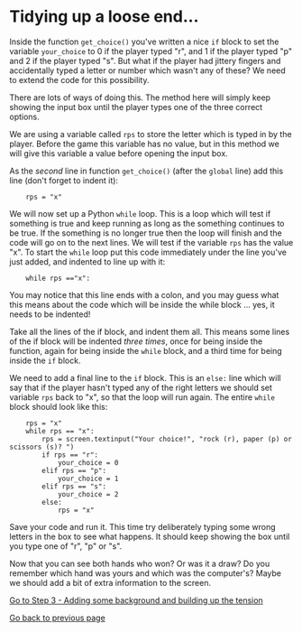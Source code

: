# Tidying up a loose end...

Inside the function ```get_choice()``` you've written a nice ```if``` block to set the variable ```your_choice``` to 0 if the player typed "r", and 1 if the player typed "p" and 2 if the player typed "s". But what if the player had jittery fingers and accidentally typed a letter or number which wasn't any of these? We need to extend the code for this possibility.

There are lots of ways of doing this. The method here will simply keep showing the input box until the player types one of the three correct options. 

We are using a variable called ```rps``` to store the letter which is typed in by the player. Before the game this variable has no value, but in this method we will give this variable a value before opening the input box.

As the *second* line in function ```get_choice()``` (after the ```global``` line) add this line (don't forget to indent it):
```
    rps = "x"
```

We will now set up a Python ```while``` loop. This is a loop which will test if something is true and keep running as long as the something continues to be true. If the something is no longer true then the loop will finish and the code will go on to the next lines. We will test if the variable ```rps``` has the value "x". To start the ```while``` loop put this code immediately under the line you've just added, and indented to line up with it:
```
    while rps =="x":
```
You may notice that this line ends with a colon, and you may guess what this means about the code which will be inside the while block ... yes, it needs to be indented!

Take all the lines of the if block, and indent them all. This means some lines of the if block will be indented *three times*, once for being inside the function, again for being inside the ```while``` block, and a third time for being inside the ```if``` block.

We need to add a final line to the ```if``` block. This is an ```else:``` line which will say that if the player hasn't typed any of the right letters we should set variable ```rps``` back to "x", so that the loop will run again. The entire ```while``` block should look like this:
```
    rps = "x"
    while rps == "x":
        rps = screen.textinput("Your choice!", "rock (r), paper (p) or scissors (s)? ")
        if rps == "r":
            your_choice = 0
        elif rps == "p":
            your_choice = 1
        elif rps == "s":
            your_choice = 2
        else:
            rps = "x"
```

Save your code and run it. This time try deliberately typing some wrong letters in the box to see what happens. It should keep showing the box until you type one of "r", "p" or "s".

Now that you can see both hands who won? Or was it a draw? Do you remember which hand was yours and which was the computer's? Maybe we should add a bit of extra information to the screen.

[Go to Step 3 - Adding some background and building up the tension](../Step3-Adding-background)

[Go back to previous page](README.md)

